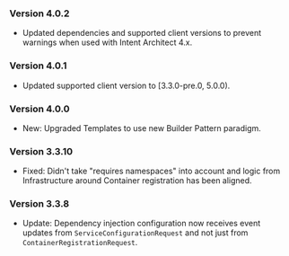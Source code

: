 ### Version 4.0.2

- Updated dependencies and supported client versions to prevent warnings when used with Intent Architect 4.x.

### Version 4.0.1

- Updated supported client version to [3.3.0-pre.0, 5.0.0).

### Version 4.0.0

- New: Upgraded Templates to use new Builder Pattern paradigm.

### Version 3.3.10

- Fixed: Didn't take "requires namespaces" into account and logic from Infrastructure around Container registration has been aligned. 

### Version 3.3.8

- Update: Dependency injection configuration now receives event updates from `ServiceConfigurationRequest` and not just from `ContainerRegistrationRequest`.